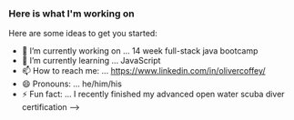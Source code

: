 ### Here is what I'm working on
Here are some ideas to get you started:

- 🔭 I’m currently working on ... 14 week full-stack java bootcamp
- 🌱 I’m currently learning ... JavaScript 
- 📫 How to reach me: ... https://www.linkedin.com/in/olivercoffey/
- 😄 Pronouns: ... he/him/his
- ⚡ Fun fact: ... I recently finished my advanced open water scuba diver certification
-->
